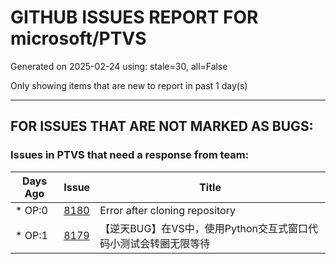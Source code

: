 
# GITHUB ISSUES REPORT FOR microsoft/PTVS


Generated on 2025-02-24 using: stale=30, all=False


Only showing items that are new to report in past 1 day(s)


---

## FOR ISSUES THAT ARE NOT MARKED AS BUGS:


### Issues in PTVS that need a response from team:

| Days Ago | Issue | Title |
| --- | --- | --- |
 | \* OP:0  |[8180](https://github.com/microsoft/PTVS/issues/8180 "Error after cloning repository")  |Error after cloning repository |
 | \* OP:1  |[8179](https://github.com/microsoft/PTVS/issues/8179 "【逆天BUG】在VS中，使用Python交互式窗口代码小测试会转圈无限等待")  |【逆天BUG】在VS中，使用Python交互式窗口代码小测试会转圈无限等待 |




















